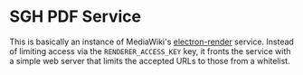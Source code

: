 # SGH PDF Service

This is basically an instance of MediaWiki's [electron-render](https://github.com/wikimedia/mediawiki-services-electron-render) service. Instead of limiting access via the `RENDERER_ACCESS_KEY` key, it fronts the service with a simple web server that limits the accepted URLs to those from a whitelist.
